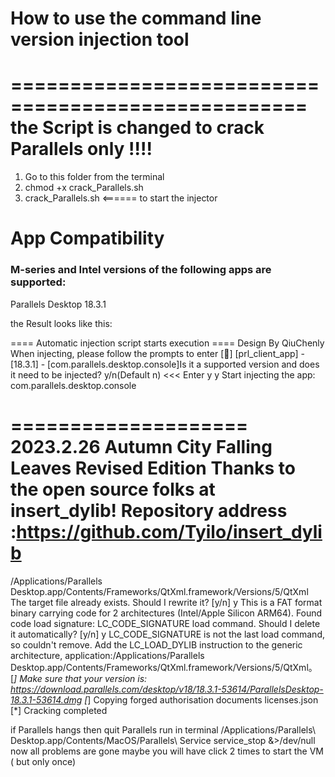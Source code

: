 # How to use the command line version injection tool

===================================================
the Script is changed to crack Parallels only !!!!
====================================================


1. Go to this folder from the terminal
2. chmod +x  crack_Parallels.sh
3. crack_Parallels.sh   <====== to start the injector

# App Compatibility
### M-series and Intel versions of the following apps are supported:
Parallels Desktop 18.3.1

the Result looks like this:

====	Automatic injection script starts execution ====
Design By QiuChenly
When injecting, please follow the prompts to enter
[🤔] [prl_client_app] - [18.3.1] - [com.parallels.desktop.console]Is it a supported version and does it need to be injected? y/n(Default n)  <<< Enter y
y
Start injecting the app: com.parallels.desktop.console


====================
2023.2.26 Autumn City Falling Leaves Revised Edition
Thanks to the open source folks at insert_dylib! Repository address :https://github.com/Tyilo/insert_dylib
====================

/Applications/Parallels Desktop.app/Contents/Frameworks/QtXml.framework/Versions/5/QtXml The target file already exists. Should I rewrite it? [y/n]  y
This is a FAT format binary carrying code for 2 architectures (Intel/Apple Silicon ARM64).
Found code load signature: LC_CODE_SIGNATURE load command. Should I delete it automatically? [y/n] y
LC_CODE_SIGNATURE is not the last load command, so couldn't remove.
Add the LC_LOAD_DYLIB instruction to the generic architecture, application:/Applications/Parallels Desktop.app/Contents/Frameworks/QtXml.framework/Versions/5/QtXml。
[*] Make sure that your version is: https://download.parallels.com/desktop/v18/18.3.1-53614/ParallelsDesktop-18.3.1-53614.dmg
[*] Copying forged authorisation documents licenses.json
[*] Cracking completed 

if Parallels hangs then
quit Parallels
run in terminal
/Applications/Parallels\ Desktop.app/Contents/MacOS/Parallels\ Service service_stop  &>/dev/null
now all problems are gone
maybe you will have click 2 times to start the VM ( but only once)

